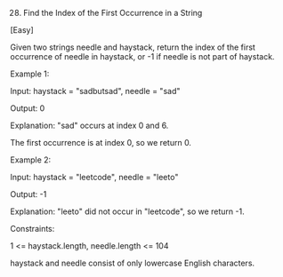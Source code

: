 28. Find the Index of the First Occurrence in a String

[Easy]

Given two strings needle and haystack, return the index of the first occurrence of needle in haystack, or -1 if needle is not part of haystack.

Example 1:

Input: haystack = "sadbutsad", needle = "sad"

Output: 0

Explanation: "sad" occurs at index 0 and 6.

The first occurrence is at index 0, so we return 0.

Example 2:

Input: haystack = "leetcode", needle = "leeto"

Output: -1

Explanation: "leeto" did not occur in "leetcode", so we return -1.
 
Constraints:

1 <= haystack.length, needle.length <= 104

haystack and needle consist of only lowercase English characters.